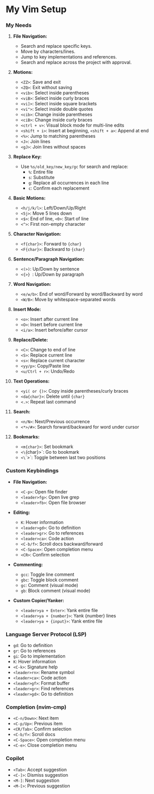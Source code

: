 # My Vim Setup

### My Needs

1. **File Navigation:**

   - Search and replace specific keys.
   - Move by characters/lines.
   - Jump to key implementations and references.
   - Search and replace across the project with approval.

2. **Motions:**

   - `<ZZ>`: Save and exit
   - `<ZQ>`: Exit without saving
   - `<vib>`: Select inside parentheses
   - `<viB>`: Select inside curly braces
   - `<vi]>`: Select inside square brackets
   - `<vi">`: Select inside double quotes
   - `<cib>`: Change inside parentheses
   - `<ciB>`: Change inside curly braces
   - `<ctrl + v>`: Visual block mode for multi-line edits
   - `<shift + i>`: Insert at beginning, `<shift + a>`: Append at end
   - `<%>`: Jump to matching parentheses
   - `<J>`: Join lines
   - `<gJ>`: Join lines without spaces

3. **Replace Key:**

   - Use `%s/old_key/new_key/gc` for search and replace:
     - `%`: Entire file
     - `s`: Substitute
     - `g`: Replace all occurrences in each line
     - `c`: Confirm each replacement

4. **Basic Motions:**

   - `<h/j/k/l>`: Left/Down/Up/Right
   - `<5j>`: Move 5 lines down
   - `<$>`: End of line, `<0>`: Start of line
   - `<^>`: First non-empty character

5. **Character Navigation:**

   - `<f{char}>`: Forward to `{char}`
   - `<F{char}>`: Backward to `{char}`

6. **Sentence/Paragraph Navigation:**

   - `<(>)`: Up/Down by sentence
   - `<{>} `: Up/Down by paragraph

7. **Word Navigation:**

   - `<e/w/b>`: End of word/Forward by word/Backward by word
   - `<W/B>`: Move by whitespace-separated words

8. **Insert Mode:**

   - `<o>`: Insert after current line
   - `<O>`: Insert before current line
   - `<i/a>`: Insert before/after cursor

9. **Replace/Delete:**

   - `<C>`: Change to end of line
   - `<S>`: Replace current line
   - `<s>`: Replace current character
   - `<yy/p>`: Copy/Paste line
   - `<u/Ctrl + r>`: Undo/Redo

10. **Text Operations:**

    - `<yi( or {)>`: Copy inside parentheses/curly braces
    - `<da{char}>`: Delete until `{char}`
    - `<.>`: Repeat last command

11. **Search:**

    - `<n/N>`: Next/Previous occurrence
    - `<*>/#>`: Search forward/backward for word under cursor

12. **Bookmarks:**
    - `<m{char}>`: Set bookmark
    - `<\`{char}>`: Go to bookmark
    - `<\`\`>`: Toggle between last two positions

### Custom Keybindings

- **File Navigation:**

  - `<C-p>`: Open file finder
  - `<leader>fg>`: Open live grep
  - `<leader>fb>`: Open file browser

- **Editing:**

  - `K`: Hover information
  - `<leader>gd>`: Go to definition
  - `<leader>gr>`: Go to references
  - `<leader>ca>`: Code action
  - `<C-b/f>`: Scroll docs backward/forward
  - `<C-Space>`: Open completion menu
  - `<CR>`: Confirm selection

- **Commenting:**

  - `gcc`: Toggle line comment
  - `gbc`: Toggle block comment
  - `gc`: Comment (visual mode)
  - `gb`: Block comment (visual mode)

- **Custom Copier/Yanker:**
  - `<leader>ya + Enter>`: Yank entire file
  - `<leader>ya + {number}>`: Yank {number} lines
  - `<leader>ya + {input}>`: Yank entire file

### Language Server Protocol (LSP)

- `gd`: Go to definition
- `gr`: Go to references
- `gi`: Go to implementation
- `K`: Hover information
- `<C-k>`: Signature help
- `<leader>rn>`: Rename symbol
- `<leader>ca>`: Code action
- `<leader>gf>`: Format buffer
- `<leader>gr>`: Find references
- `<leader>gd>`: Go to definition

### Completion (nvim-cmp)

- `<C-n/Down>`: Next item
- `<C-p/Up>`: Previous item
- `<CR/Tab>`: Confirm selection
- `<C-b/f>`: Scroll docs
- `<C-Space>`: Open completion menu
- `<C-e>`: Close completion menu

### Copilot

- `<Tab>`: Accept suggestion
- `<C-]>`: Dismiss suggestion
- `<M-]`: Next suggestion
- `<M-[>`: Previous suggestion
